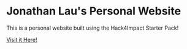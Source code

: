 # Jonathan Lau's Personal Website
This is a personal website built using the Hack4Impact Starter Pack!

[Visit it Here!](https://jjonathanlauu.github.io)
